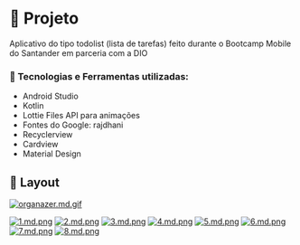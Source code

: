 # :iphone:  Projeto
Aplicativo do tipo todolist (lista de tarefas) feito durante o Bootcamp Mobile do Santander em parceria com a DIO

### :robot: Tecnologias e Ferramentas utilizadas:
- Android Studio
- Kotlin
- Lottie Files API para animações
- Fontes do Google: rajdhani
- Recyclerview
- Cardview
- Material Design

## :star2: Layout

[![organazer.md.gif](https://gustavosouza.dev.br/images/images/2021/07/06/organazer.md.gif)](https://gustavosouza.dev.br/images/image/FxCh)

[![1.md.png](https://gustavosouza.dev.br/images/images/2021/07/01/1.md.png)](https://gustavosouza.dev.br/images/image/FAId)
[![2.md.png](https://gustavosouza.dev.br/images/images/2021/07/01/2.md.png)](https://gustavosouza.dev.br/images/image/FhUz)
[![3.md.png](https://gustavosouza.dev.br/images/images/2021/07/01/3.md.png)](https://gustavosouza.dev.br/images/image/FvqV)
[![4.md.png](https://gustavosouza.dev.br/images/images/2021/07/01/4.md.png)](https://gustavosouza.dev.br/images/image/FSx6)
[![5.md.png](https://gustavosouza.dev.br/images/images/2021/07/01/5.md.png)](https://gustavosouza.dev.br/images/image/Fn4a)
[![6.md.png](https://gustavosouza.dev.br/images/images/2021/07/01/6.md.png)](https://gustavosouza.dev.br/images/image/Fy6S)
[![7.md.png](https://gustavosouza.dev.br/images/images/2021/07/01/7.md.png)](https://gustavosouza.dev.br/images/image/FdSe)
[![8.md.png](https://gustavosouza.dev.br/images/images/2021/07/01/8.md.png)](https://gustavosouza.dev.br/images/image/Fw5p)






